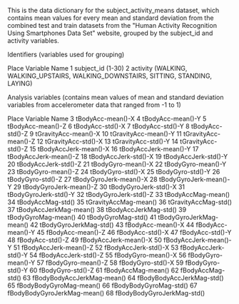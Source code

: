 This is the data dictionary for the subject_activity_means dataset, which 
contains mean values for every mean and standard deviation from the combined
test and train datasets from the "Human Activity Recognition Using Smartphones
Data Set" website, grouped by the subject_id and activity variables.

Identifiers (variables used for grouping)

Place   Variable Name
1       subject_id (1-30)
2       activity (WALKING, WALKING_UPSTAIRS, WALKING_DOWNSTAIRS, SITTING, 
		          STANDING, LAYING)

Analysis variables (contains mean values of mean and standard deviation
variables from accelerometer data that ranged from -1 to 1)

Place	Variable Name
3       tBodyAcc-mean()-X
4       tBodyAcc-mean()-Y
5       tBodyAcc-mean()-Z
6       tBodyAcc-std()-X
7       tBodyAcc-std()-Y
8       tBodyAcc-std()-Z
9       tGravityAcc-mean()-X
10      tGravityAcc-mean()-Y
11      tGravityAcc-mean()-Z
12      tGravityAcc-std()-X
13      tGravityAcc-std()-Y
14      tGravityAcc-std()-Z
15      tBodyAccJerk-mean()-X
16      tBodyAccJerk-mean()-Y
17      tBodyAccJerk-mean()-Z
18      tBodyAccJerk-std()-X
19      tBodyAccJerk-std()-Y
20      tBodyAccJerk-std()-Z
21      tBodyGyro-mean()-X
22      tBodyGyro-mean()-Y
23      tBodyGyro-mean()-Z
24      tBodyGyro-std()-X
25      tBodyGyro-std()-Y
26      tBodyGyro-std()-Z
27      tBodyGyroJerk-mean()-X
28      tBodyGyroJerk-mean()-Y
29      tBodyGyroJerk-mean()-Z
30      tBodyGyroJerk-std()-X
31      tBodyGyroJerk-std()-Y
32      tBodyGyroJerk-std()-Z
33      tBodyAccMag-mean()
34      tBodyAccMag-std()
35      tGravityAccMag-mean()
36      tGravityAccMag-std()
37      tBodyAccJerkMag-mean()
38      tBodyAccJerkMag-std()
39      tBodyGyroMag-mean()
40      tBodyGyroMag-std()
41      tBodyGyroJerkMag-mean()
42      tBodyGyroJerkMag-std()
43      fBodyAcc-mean()-X
44      fBodyAcc-mean()-Y
45      fBodyAcc-mean()-Z
46      fBodyAcc-std()-X
47      fBodyAcc-std()-Y
48      fBodyAcc-std()-Z
49      fBodyAccJerk-mean()-X
50      fBodyAccJerk-mean()-Y
51      fBodyAccJerk-mean()-Z
52      fBodyAccJerk-std()-X
53      fBodyAccJerk-std()-Y
54      fBodyAccJerk-std()-Z
55      fBodyGyro-mean()-X
56      fBodyGyro-mean()-Y
57      fBodyGyro-mean()-Z
58      fBodyGyro-std()-X
59      fBodyGyro-std()-Y
60      fBodyGyro-std()-Z
61      fBodyAccMag-mean()
62      fBodyAccMag-std()
63      fBodyBodyAccJerkMag-mean()
64      fBodyBodyAccJerkMag-std()
65      fBodyBodyGyroMag-mean()
66      fBodyBodyGyroMag-std()
67      fBodyBodyGyroJerkMag-mean()
68      fBodyBodyGyroJerkMag-std()